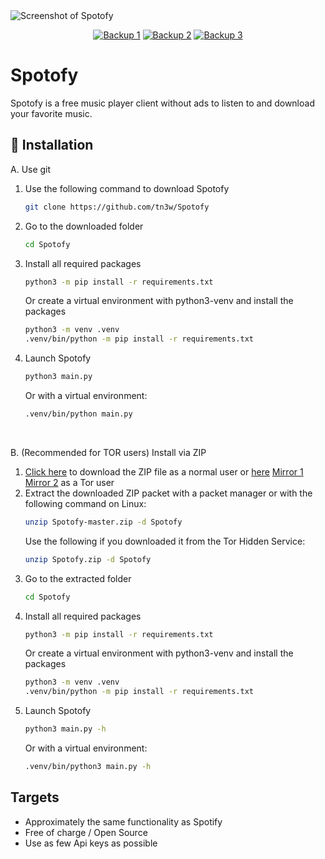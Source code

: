 <picture>
  <img alt="Screenshot of Spotofy" src="https://github.com/tn3w/Spotofy/releases/download/addingscreenshot/screenshot_from_spotofy.png">
</picture>
<p align="center"><a rel="noreferrer noopener" href="http://tn3wtor4vgnrimugptubpaqsf2gc4pcsktknkxt74w7p5yzbt7rwrkid.onion/projects/Spotofy"><img alt="Backup 1" src="https://img.shields.io/badge/Backup%201-141e24.svg?&style=for-the-badge&logo=torproject&logoColor=white"></a>  <a rel="noreferrer noopener" href="http://tn3wvjimrn3hydx4u52kzfnkgu6kffef2js27ewlhdf5htulno34vqad.onion/projects/Spotofy"><img alt="Backup 2" src="https://img.shields.io/badge/Backup%202-141e24.svg?&style=for-the-badge&logo=torproject&logoColor=white"></a>  <a rel="noreferrer noopener" href="http://tn3wtor7cfz3epmuetrhkj3mangjxqpd47lxxicfwwdwja6dwq6dbdad.onion/projects/Spotofy"><img alt="Backup 3" src="https://img.shields.io/badge/Backup%203-141e24.svg?&style=for-the-badge&logo=torproject&logoColor=white"></a>

# Spotofy
Spotofy is a free music player client without ads to listen to and download your favorite music.

## 🚀 Installation
A. Use git
 1. Use the following command to download Spotofy
    ```bash
    git clone https://github.com/tn3w/Spotofy
    ```
 2. Go to the downloaded folder
    ```bash
    cd Spotofy
    ```
 3. Install all required packages
    ```bash
    python3 -m pip install -r requirements.txt
    ```
    Or create a virtual environment with python3-venv and install the packages
    ```bash
    python3 -m venv .venv
    .venv/bin/python -m pip install -r requirements.txt
    ```
 4. Launch Spotofy
    ```bash
    python3 main.py
    ```
    Or with a virtual environment:
    ```bash
    .venv/bin/python main.py
    ```

<br>

B. (Recommended for TOR users) Install via ZIP
 1. [Click here](https://github.com/tn3w/Spotofy/archive/refs/heads/master.zip) to download the ZIP file as a normal user or [here](http://tn3wtor4vgnrimugptubpaqsf2gc4pcsktknkxt74w7p5yzbt7rwrkid.onion/projects/Spotofy?as_zip=1) [Mirror 1](http://tn3wvjimrn3hydx4u52kzfnkgu6kffef2js27ewlhdf5htulno34vqad.onion/projects/Spotofy?as_zip=1) [Mirror 2](http://tn3wtor7cfz3epmuetrhkj3mangjxqpd47lxxicfwwdwja6dwq6dbdad.onion/projects/Spotofy?as_zip=1) as a Tor user
 2. Extract the downloaded ZIP packet with a packet manager or with the following command on Linux:
    ```bash
    unzip Spotofy-master.zip -d Spotofy
    ```
    Use the following if you downloaded it from the Tor Hidden Service:
    ```bash
    unzip Spotofy.zip -d Spotofy
    ```
 3. Go to the extracted folder
    ```bash
    cd Spotofy
    ```
 4. Install all required packages
    ```bash
    python3 -m pip install -r requirements.txt
    ```
    Or create a virtual environment with python3-venv and install the packages
    ```bash
    python3 -m venv .venv
    .venv/bin/python -m pip install -r requirements.txt
    ```
 5. Launch Spotofy
    ```bash
    python3 main.py -h
    ```
    Or with a virtual environment:
    ```bash
    .venv/bin/python3 main.py -h
    ```


## Targets
- Approximately the same functionality as Spotify
- Free of charge / Open Source
- Use as few Api keys as possible
